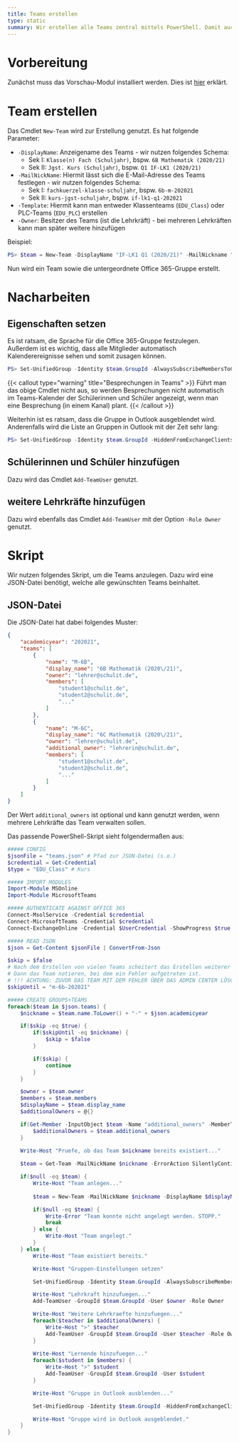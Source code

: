 ```yaml
---
title: Teams erstellen
type: static
summary: Wir erstellen alle Teams zentral mittels PowerShell. Damit auch Klassenteams erstellt werden können, muss die Modul-Vorschau des PowerShell-Moduls installiert sein.
---
```


# Vorbereitung

Zunächst muss das Vorschau-Modul installiert werden. Dies ist [hier](../install-teams-preview) erklärt.

# Team erstellen

Das Cmdlet `New-Team` wird zur Erstellung genutzt. Es hat folgende Parameter:

* `-DisplayName`: Anzeigename des Teams - wir nutzen folgendes Schema:
    * Sek I: `Klasse(n) Fach (Schuljahr)`, bspw. `6B Mathematik (2020/21)`
    * Sek II: `Jgst. Kurs (Schuljahr)`, bspw. `Q1 IF-LK1 (2020/21)`
* `-MailNickName`: Hiermit lässt sich die E-Mail-Adresse des Teams festlegen - wir nutzen folgendes Schema:
    * Sek I: `fachkuerzel-klasse-schuljahr`, bspw. `6b-m-202021`
    * Sek II: `kurs-jgst-schuljahr`, bspw. `if-lk1-q1-202021`
* `-Template`: Hiermit kann man entweder Klassenteams (`EDU_Class`) oder PLC-Teams (`EDU_PLC`) erstellen
* `-Owner`: Besitzer des Teams (ist die Lehrkräft) - bei mehreren Lehrkräften kann man später weitere hinzufügen

Beispiel:

```powershell
PS> $team = New-Team -DisplayName "IF-LK1 Q1 (2020/21)" -MailNickname "if-lk1-q1-202021" -Owner "lehrer@schulit.de" -Tempalte "EDU_Class"
```

Nun wird ein Team sowie die untergeordnete Office 365-Gruppe erstellt.

# Nacharbeiten

## Eigenschaften setzen

Es ist ratsam, die Sprache für die Office 365-Gruppe festzulegen. Außerdem ist es wichtig, dass alle Mitglieder automatisch Kalenderereignisse sehen und somit zusagen können.

```powershell
PS> Set-UnifiedGroup -Identity $team.GroupId -AlwaysSubscribeMembersToCalendarEvents -AutoSubscribeNewMembers -Language "de-DE"
```

{{< callout type="warning" title="Besprechungen in Teams" >}}
    Führt man das obige Cmdlet nicht aus, so werden Besprechungen nicht automatisch im Teams-Kalender der Schülerinnen und Schüler angezeigt, wenn man eine Besprechung (in einem Kanal) plant.
{{< /callout >}}

Weiterhin ist es ratsam, dass die Gruppe in Outlook ausgeblendet wird. Anderenfalls wird die Liste an Gruppen in Outlook mit der Zeit sehr lang:

```powershell
PS> Set-UnifiedGroup -Identity $team.GroupId -HiddenFromExchangeClientsEnabled:$true
```

## Schülerinnen und Schüler hinzufügen

Dazu wird das Cmdlet `Add-TeamUser` genutzt.

## weitere Lehrkräfte hinzufügen

Dazu wird ebenfalls das Cmdlet `Add-TeamUser` mit der Option `-Role Owner` genutzt.

# Skript

Wir nutzen folgendes Skript, um die Teams anzulegen. Dazu wird eine JSON-Datei benötigt, welche alle gewünschten Teams beinhaltet. 

## JSON-Datei

Die JSON-Datei hat dabei folgendes Muster:

```json
{
    "academicyear": "202021",
    "teams": [
        {
            "name": "M-6B",
            "display_name": "6B Mathematik (2020\/21)",
            "owner": "lehrer@schulit.de",
            "members": [
                "student1@schulit.de",
                "student2@schulit.de",
                "..."
            ]
        },
        {
            "name": "M-6C",
            "display_name": "6C Mathematik (2020\/21)",
            "owner": "lehrer@schulit.de",
            "additional_owner": "lehrerin@schulit.de",
            "members": [
                "student1@schulit.de",
                "student2@schulit.de",
                "..."
            ]
        }
    ]
}
```

Der Wert `additional_owners` ist optional und kann genutzt werden, wenn mehrere Lehrkräfte das Team verwalten sollen.

Das passende PowerShell-Skript sieht folgendermaßen aus:

```powershell
##### CONFIG
$jsonFile = "teams.json" # Pfad zur JSON-Datei (s.o.)
$credential = Get-Credential
$type = "EDU_Class" # Kurs

##### IMPORT MODULES
Import-Module MSOnline
Import-Module MicrosoftTeams

##### AUTHENTICATE AGAINST OFFICE 365
Connect-MsolService -Credential $credential
Connect-MicrosoftTeams -Credential $credential
Connect-ExchangeOnline -Credential $UserCredential -ShowProgress $true

##### READ JSON
$json = Get-Content $jsonFile | ConvertFrom-Json

$skip = $false
# Nach dem Erstellen von vielen Teams scheitert das Erstellen weiterer Teams
# Dann das Team notieren, bei dem ein Fehler aufgetreten ist.
# !!! ACHTUNG: ZUVOR DAS TEAM MIT DEM FEHLER ÜBER DAS ADMIN CENTER LÖSCHEN!!!
$skipUntil = "m-6b-202021"

##### CREATE GROUPS+TEAMS
foreach($team in $json.teams) {
    $nickname = $team.name.ToLower() + "-" + $json.academicyear

    if($skip -eq $true) {
        if($skipUntil -eq $nickname) {
            $skip = $false
        }

        if($skip) {
            continue
        }
    }

    $owner = $team.owner 
    $members = $team.members
    $displayName = $team.display_name
    $additionalOwners = @{}

    if(Get-Member -InputObject $team -Name "additional_owners" -MemberType Properties) {
        $additionalOwners = $team.additional_owners
    }
    
    Write-Host "Pruefe, ob das Team $nickname bereits existiert..."

    $team = Get-Team -MailNickName $nickname -ErrorAction SilentlyContinue

    if($null -eq $team) {
        Write-Host "Team anlegen..."
        
        $team = New-Team -MailNickName $nickname -DisplayName $displayName -Template $type -Owner $owner

        if($null -eq $team) {
            Write-Error "Team konnte nicht angelegt werden. STOPP."
            break
        } else {
            Write-Host "Team angelegt."
        }
    } else {
        Write-Host "Team existiert bereits."

        Write-Host "Gruppen-Einstellungen setzen"

        Set-UnifiedGroup -Identity $team.GroupId -AlwaysSubscribeMembersToCalendarEvents -AutoSubscribeNewMembers -Language "de-DE"

        Write-Host "Lehrkraft hinzufuegen..."
        Add-TeamUser -GroupId $team.GroupId -User $owner -Role Owner

        Write-Host "Weitere Lehrkraefte hinzufuegen..."
        foreach($teacher in $additionalOwners) {
            Write-Host ">" $teacher
            Add-TeamUser -GroupId $team.GroupId -User $teacher -Role Owner
        }
        
        Write-Host "Lernende hinzufuegen..."
        foreach($student in $members) {
            Write-Host ">" $student
            Add-TeamUser -GroupId $team.GroupId -User $student
        }

        Write-Host "Gruppe in Outlook ausblenden..."

        Set-UnifiedGroup -Identity $team.GroupId -HiddenFromExchangeClientsEnabled:$true

        Write-Host "Gruppe wird in Outlook ausgeblendet."
    }
}
```